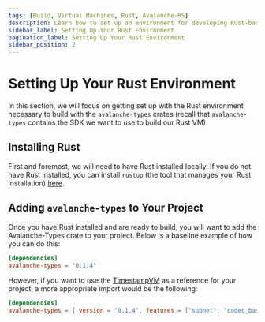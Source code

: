 ```yaml
---
tags: [Build, Virtual Machines, Rust, Avalanche-RS]
description: Learn how to set up an environment for developing Rust-based VMs
sidebar_label: Setting Up Your Rust Environment
pagination_label: Setting Up Your Rust Environment
sidebar_position: 2
---
```


# Setting Up Your Rust Environment

In this section, we will focus on getting set up with the Rust environment necessary to build with the `avalanche-types` crates (recall that `avalanche-types` contains the SDK we want to use to build our Rust VM).

## Installing Rust

First and foremost, we will need to have Rust installed locally. If you do not have Rust installed, you can install `rustup` (the tool that manages your Rust installation) [here](https://www.rust-lang.org/tools/install).

## Adding `avalanche-types` to Your Project

Once you have Rust installed and are ready to build, you will want to add the Avalanche-Types crate to your project. Below is a baseline example of how you can do this:

```toml title="Cargo.toml"
[dependencies]
avalanche-types = "0.1.4"
```

However, if you want to use the [TimestampVM](https://github.com/ava-labs/timestampvm-rs) as a reference for your project, a more appropriate import would be the following:

```toml title="Cargo.toml"
[dependencies]
avalanche-types = { version = "0.1.4", features = ["subnet", "codec_base64"] } 
```
